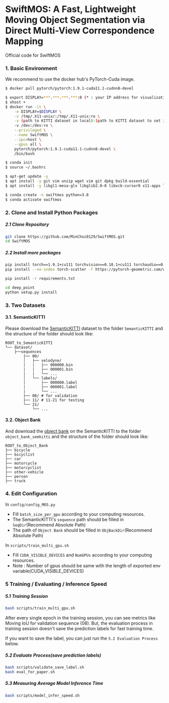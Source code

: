 # **SwiftMOS: A Fast, Lightweight Moving Object Segmentation via Direct Multi-View Correspondence Mapping**

Official code for SwiftMOS

### 1. Basic Environment

We recommend to use the docker hub's PyTorch-Cuda image.
```bash
$ docker pull pytorch/pytorch:1.9.1-cuda11.1-cudnn8-devel

$ export DISPLAY=***.***.***.***:0 (* : your IP address for visualization)
$ xhost +
$ docker run -it \
    -e DISPLAY=$DISPLAY \
    -v /tmp/.X11-unix/:/tmp/.X11-unix:ro \
    -v (path to KITTI dataset in local):(path to KITTI dataset to set in container)
    -v /dev:/dev:ro \
    --privileged \
    --name SwiftMOS \
    --ipc=host \
    --gpus all \
    pytorch/pytorch:1.9.1-cuda11.1-cudnn8-devel \
    /bin/bash

$ conda init
$ source ~/.bashrc

$ apt-get update -y
$ apt install -y git vim unzip wget vim git dpkg build-essential
$ apt install -y libgl1-mesa-glx libglib2.0-0 libxcb-cursor0 x11-apps libglib2.0-0

$ conda create -n swiftmos python=3.8
$ conda activate swiftmos
```

### 2. Clone and Install Python Packages

##### 2.1 Clone Repository
```bash
git clone https://github.com/MinChoi0129/SwiftMOS.git
cd SwiftMOS
```

##### 2.2 Install more packages
```bash
pip install torch==1.9.1+cu111 torchvision==0.10.1+cu111 torchaudio==0.9.1 -f https://download.pytorch.org/whl/torch_stable.html
pip install --no-index torch-scatter -f https://pytorch-geometric.com/whl/torch-1.9.1+cu111.html

pip install -r requirements.txt

cd deep_point
python setup.py install
```

### 3. Two Datasets

#### 3.1. SemanticKITTI
Please download the [SemanticKITTI](http://www.semantic-kitti.org/dataset.html#overview) dataset to the folder `SemanticKITTI` and the structure of the folder should look like:

```
ROOT_to_SemanticKITTI
└── dataset/
    ├──sequences
        ├── 00/         
        │   ├── velodyne/
        |   |	├── 000000.bin
        |   |	├── 000001.bin
        |   |	└── ...
        │   └── labels/ 
        |       ├── 000000.label
        |       ├── 000001.label
        |       └── ...
        ├── 08/ # for validation
        ├── 11/ # 11-21 for testing
        └── 21/
	        └── ...
```

#### 3.2. Object Bank
And download the [object bank](https://drive.google.com/file/d/1QdSpkMLixvKQL6QPircbDI_0-GlGwsdj/view?usp=sharing) on the SemanticKITTI to the folder `object_bank_semkitti` and the structure of the folder should look like:

```
ROOT_to_Object_Bank
├── bicycle
├── bicyclist
├── car
├── motorcycle
├── motorcyclist
├── other-vehicle
├── person
├── truck
```

### 4. Edit Configuration

In `config/config_MOS.py`
* Fill `batch_size_per_gpu` according to your computing resources.
* The SemanticKITTI's `sequence` path should be filled in `SeqDir`(Recommend Absolute Path)
* The path of `Object Bank` should be filled in `ObjBackDir`(Recommend Absolute Path)

In `scripts/train_multi_gpu.sh`
* Fill `CUDA_VISIBLE_DEVICES` and `NumGPUs` according to your computing resources.
* Note : Number of gpus should be same with the length of exported env variable(CUDA_VISIBLE_DEVICES)

### 5 Training / Evaluating / Inference Speed


##### 5.1 Training Session

```bash
bash scripts/train_multi_gpu.sh
```

After every single epoch in the training session, you can see metrics like Moving IoU for validation sequence (08). But, the evaluation process in training session doesn't save the prediction labels for fast training time.

If you want to save the label, you can just run the `5.2 Evaluation Process` below.

##### 5.2 Evaluate Process(save prediction labels)

```bash
bash scripts/validate_save_label.sh
bash eval_for_paper.sh
```

##### 5.3 Measuring Average Model Inference Time

```bash
bash scripts/model_infer_speed.sh
```
